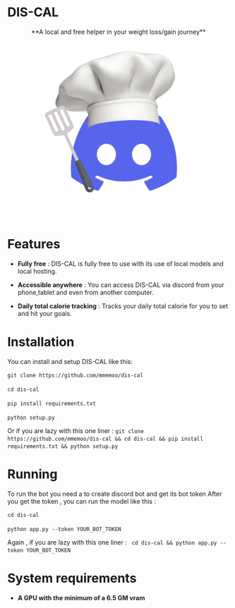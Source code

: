 # DIS-CAL
<p align = center>**A local and free helper in your weight loss/gain journey**</p>
<p align = center>
<a href="https://github.com/mmemoo/dis-cal"><img width="400" alt="DIS-CAL Logo" src="logo.png" /></a><br />
</p>

# Features

- **Fully free** : DIS-CAL is fully free to use with its use of local models and local hosting.

- **Accessible anywhere** : You can access DIS-CAL via discord from your phone,tablet and even from another computer.

- **Daily total calorie tracking** : Tracks your daily total calorie for you to set and hit your goals.

# Installation
You can install and setup DIS-CAL like this:
```
git clone https://github.com/mmemoo/dis-cal

cd dis-cal

pip install requirements.txt

python setup.py
```

Or if you are lazy with this one liner :
```git clone https://github.com/mmemoo/dis-cal && cd dis-cal && pip install requirements.txt && python setup.py```

# Running
To run the bot you need a to create discord bot and get its bot token
After you get the token , you can run the model like this :
```
cd dis-cal

python app.py --token YOUR_BOT_TOKEN
```

Again , if you are lazy with this one liner :
``` cd dis-cal && python app.py --token YOUR_BOT_TOKEN```

# System requirements
- **A GPU with the minimum of a 6.5 GM vram**
